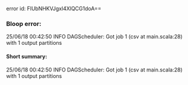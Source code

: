 error id: FlUbNHKVJgxl4XlQCG1doA==
### Bloop error:

25/06/18 00:42:50 INFO DAGScheduler: Got job 1 (csv at main.scala:28) with 1 output partitions
#### Short summary: 

25/06/18 00:42:50 INFO DAGScheduler: Got job 1 (csv at main.scala:28) with 1 output partitions